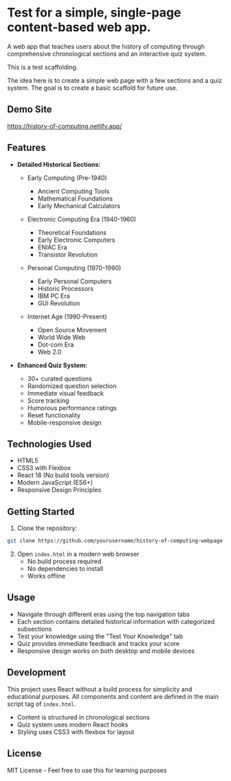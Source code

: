 # Test for a simple, single-page content-based web app.

A web app that teaches users about the history of computing through comprehensive chronological sections and an interactive quiz system.

This is a test scaffolding.

The idea here is to create a simple web page with a few sections and a quiz system. The goal is to create a basic scaffold for future use.

## Demo Site

https://history-of-computing.netlify.app/

## Features

- **Detailed Historical Sections:**

  - Early Computing (Pre-1940)

    - Ancient Computing Tools
    - Mathematical Foundations
    - Early Mechanical Calculators

  - Electronic Computing Era (1940-1960)

    - Theoretical Foundations
    - Early Electronic Computers
    - ENIAC Era
    - Transistor Revolution

  - Personal Computing (1970-1990)

    - Early Personal Computers
    - Historic Processors
    - IBM PC Era
    - GUI Revolution

  - Internet Age (1990-Present)
    - Open Source Movement
    - World Wide Web
    - Dot-com Era
    - Web 2.0

- **Enhanced Quiz System:**
  - 30+ curated questions
  - Randomized question selection
  - Immediate visual feedback
  - Score tracking
  - Humorous performance ratings
  - Reset functionality
  - Mobile-responsive design

## Technologies Used

- HTML5
- CSS3 with Flexbox
- React 18 (No build tools version)
- Modern JavaScript (ES6+)
- Responsive Design Principles

## Getting Started

1. Clone the repository:

```bash
git clone https://github.com/yourusername/history-of-computing-webpage.git
```

2. Open `index.html` in a modern web browser
   - No build process required
   - No dependencies to install
   - Works offline

## Usage

- Navigate through different eras using the top navigation tabs
- Each section contains detailed historical information with categorized subsections
- Test your knowledge using the "Test Your Knowledge" tab
- Quiz provides immediate feedback and tracks your score
- Responsive design works on both desktop and mobile devices

## Development

This project uses React without a build process for simplicity and educational purposes. All components and content are defined in the main script tag of `index.html`.

- Content is structured in chronological sections
- Quiz system uses modern React hooks
- Styling uses CSS3 with flexbox for layout

## License

MIT License - Feel free to use this for learning purposes
